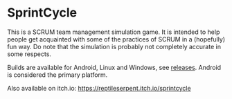 # SprintCycle

This is a SCRUM team management simulation game. It is intended to help people get acquainted with some of the practices of SCRUM in a (hopefully) fun way. Do note that the simulation is probably not completely accurate in some respects.

Builds are available for Android, Linux and Windows, see [releases](https://github.com/ReptileSerpent/SprintCycle/releases). Android is considered the primary platform.

Also available on itch.io: https://reptileserpent.itch.io/sprintcycle
